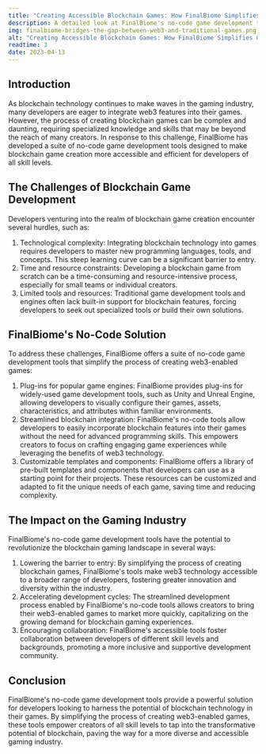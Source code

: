 ```yaml
---
title: "Creating Accessible Blockchain Games: How FinalBiome Simplifies Game Development with No-Code Solutions"
description: A detailed look at FinalBiome's no-code game development tools, empowering creators of all skill levels to build web3-enabled games and tap into the potential of blockchain technology.
img: finalbiome-bridges-the-gap-between-web3-and-traditional-games.png
alt: "Creating Accessible Blockchain Games: How FinalBiome Simplifies Game Development with No-Code Solutions"
readtime: 3
date: 2023-04-13
---
```


## Introduction

As blockchain technology continues to make waves in the gaming industry, many developers are eager to integrate web3 features into their games. However, the process of creating blockchain games can be complex and daunting, requiring specialized knowledge and skills that may be beyond the reach of many creators. In response to this challenge, FinalBiome has developed a suite of no-code game development tools designed to make blockchain game creation more accessible and efficient for developers of all skill levels.

## The Challenges of Blockchain Game Development

Developers venturing into the realm of blockchain game creation encounter several hurdles, such as:
1. Technological complexity: Integrating blockchain technology into games requires developers to master new programming languages, tools, and concepts. This steep learning curve can be a significant barrier to entry.
2. Time and resource constraints: Developing a blockchain game from scratch can be a time-consuming and resource-intensive process, especially for small teams or individual creators.
3. Limited tools and resources: Traditional game development tools and engines often lack built-in support for blockchain features, forcing developers to seek out specialized tools or build their own solutions.

## FinalBiome's No-Code Solution

To address these challenges, FinalBiome offers a suite of no-code game development tools that simplify the process of creating web3-enabled games:
1. Plug-ins for popular game engines: FinalBiome provides plug-ins for widely-used game development tools, such as Unity and Unreal Engine, allowing developers to visually configure their games, assets, characteristics, and attributes within familiar environments.
2. Streamlined blockchain integration: FinalBiome's no-code tools allow developers to easily incorporate blockchain features into their games without the need for advanced programming skills. This empowers creators to focus on crafting engaging game experiences while leveraging the benefits of web3 technology.
3. Customizable templates and components: FinalBiome offers a library of pre-built templates and components that developers can use as a starting point for their projects. These resources can be customized and adapted to fit the unique needs of each game, saving time and reducing complexity.

## The Impact on the Gaming Industry

FinalBiome's no-code game development tools have the potential to revolutionize the blockchain gaming landscape in several ways:
1. Lowering the barrier to entry: By simplifying the process of creating blockchain games, FinalBiome's tools make web3 technology accessible to a broader range of developers, fostering greater innovation and diversity within the industry.
2. Accelerating development cycles: The streamlined development process enabled by FinalBiome's no-code tools allows creators to bring their web3-enabled games to market more quickly, capitalizing on the growing demand for blockchain gaming experiences.
3. Encouraging collaboration: FinalBiome's accessible tools foster collaboration between developers of different skill levels and backgrounds, promoting a more inclusive and supportive development community.

## Conclusion

FinalBiome's no-code game development tools provide a powerful solution for developers looking to harness the potential of blockchain technology in their games. By simplifying the process of creating web3-enabled games, these tools empower creators of all skill levels to tap into the transformative potential of blockchain, paving the way for a more diverse and accessible gaming industry.

